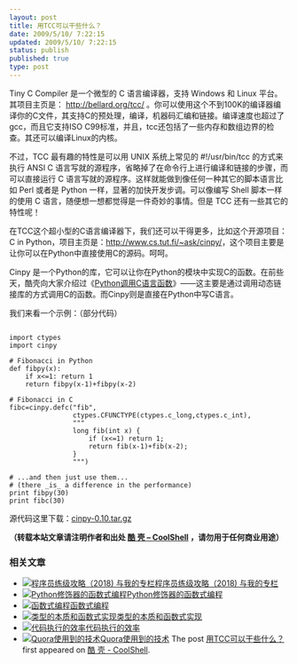 ```yaml
---
layout: post
title: 用TCC可以干些什么？
date: 2009/5/10/ 7:22:15
updated: 2009/5/10/ 7:22:15
status: publish
published: true
type: post
---
```


Tiny C Compiler 是一个微型的 C 语言编译器，支持 Windows 和 Linux 平台。其项目主页是： <http://bellard.org/tcc/> 。你可以使用这个不到100K的编译器编译你的C文件，其支持C的预处理，编译，机器码汇编和链接。编译速度也超过了gcc，而且它支持ISO C99标准，并且，tcc还包括了一些内存和数组边界的检查。其还可以编译Linux的内核。


不过，TCC 最有趣的特性是可以用 UNIX 系统上常见的 #!/usr/bin/tcc 的方式来执行 ANSI C 语言写就的源程序，省略掉了在命令行上进行编译和链接的步骤，而可以直接运行 C 语言写就的源程序。这样就能做到像任何一种其它的脚本语言比如 Perl 或者是 Python 一样，显著的加快开发步调。可以像编写 Shell 脚本一样的使用 C 语言，随便想一想都觉得是一件奇妙的事情。但是 TCC 还有一些其它的特性呢！



在TCC这个超小型的C语言编译器下，我们还可以干得更多，比如这个开源项目：C in Python，项目主页是：<http://www.cs.tut.fi/~ask/cinpy/>，这个项目主要是让你可以在Python中直接使用C的源码。呵呵。


Cinpy 是一个Python的库，它可以让你在Python的模块中实现C的函数。在前些天，酷壳向大家介绍过《[Python调用C语言函数](https://coolshell.cn/articles/671.html)》——这主要是通过调用动态链接库的方式调用C的函数。而Cinpy则是直接在Python中写C语言。


我们来看一个示例：（部分代码）



```

import ctypes
import cinpy

# Fibonacci in Python
def fibpy(x):
    if x<=1: return 1
    return fibpy(x-1)+fibpy(x-2)

# Fibonacci in C
fibc=cinpy.defc("fib",
                ctypes.CFUNCTYPE(ctypes.c_long,ctypes.c_int),
                """
                long fib(int x) {
                    if (x<=1) return 1;
                    return fib(x-1)+fib(x-2);
                }
                """)

# ...and then just use them...
# (there _is_ a difference in the performance)
print fibpy(30)
print fibc(30)

```

源代码这里下载：[cinpy-0.10.tar.gz](https://coolshell.cn/wp-admin/cinpy-0.10.tar.gz)



**（转载本站文章请注明作者和出处 [酷 壳 – CoolShell](https://coolshell.cn/) ，请勿用于任何商业用途）**



### 相关文章

* [![程序员练级攻略（2018)  与我的专栏](https://coolshell.cn/wp-content/uploads/2018/05/300x262-150x150.jpg)](https://coolshell.cn/articles/18360.html)[程序员练级攻略（2018) 与我的专栏](https://coolshell.cn/articles/18360.html)
* [![Python修饰器的函数式编程](https://coolshell.cn/wp-content/uploads/2014/03/snake-hat-new-year-schedule-800x960-150x150.jpg)](https://coolshell.cn/articles/11265.html)[Python修饰器的函数式编程](https://coolshell.cn/articles/11265.html)
* [![函数式编程](https://coolshell.cn/wp-content/uploads/2013/12/yoda-lambda-150x150.png)](https://coolshell.cn/articles/10822.html)[函数式编程](https://coolshell.cn/articles/10822.html)
* [![类型的本质和函数式实现](https://coolshell.cn/wp-content/plugins/wordpress-23-related-posts-plugin/static/thumbs/5.jpg)](https://coolshell.cn/articles/10169.html)[类型的本质和函数式实现](https://coolshell.cn/articles/10169.html)
* [![代码执行的效率](https://coolshell.cn/wp-content/uploads/2012/07/muxnt-150x150.jpg)](https://coolshell.cn/articles/7886.html)[代码执行的效率](https://coolshell.cn/articles/7886.html)
* [![Quora使用到的技术](https://coolshell.cn/wp-content/plugins/wordpress-23-related-posts-plugin/static/thumbs/29.jpg)](https://coolshell.cn/articles/4939.html)[Quora使用到的技术](https://coolshell.cn/articles/4939.html)
The post [用TCC可以干些什么？](https://coolshell.cn/articles/786.html) first appeared on [酷 壳 - CoolShell](https://coolshell.cn).